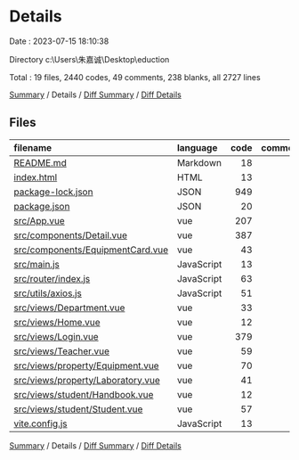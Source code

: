# Details

Date : 2023-07-15 18:10:38

Directory c:\\Users\\朱嘉诚\\Desktop\\eduction

Total : 19 files,  2440 codes, 49 comments, 238 blanks, all 2727 lines

[Summary](results.md) / Details / [Diff Summary](diff.md) / [Diff Details](diff-details.md)

## Files
| filename | language | code | comment | blank | total |
| :--- | :--- | ---: | ---: | ---: | ---: |
| [README.md](/README.md) | Markdown | 18 | 0 | 12 | 30 |
| [index.html](/index.html) | HTML | 13 | 0 | 1 | 14 |
| [package-lock.json](/package-lock.json) | JSON | 949 | 0 | 1 | 950 |
| [package.json](/package.json) | JSON | 20 | 0 | 1 | 21 |
| [src/App.vue](/src/App.vue) | vue | 207 | 3 | 44 | 254 |
| [src/components/Detail.vue](/src/components/Detail.vue) | vue | 387 | 5 | 51 | 443 |
| [src/components/EquipmentCard.vue](/src/components/EquipmentCard.vue) | vue | 43 | 1 | 8 | 52 |
| [src/main.js](/src/main.js) | JavaScript | 13 | 0 | 7 | 20 |
| [src/router/index.js](/src/router/index.js) | JavaScript | 63 | 15 | 6 | 84 |
| [src/utils/axios.js](/src/utils/axios.js) | JavaScript | 51 | 23 | 7 | 81 |
| [src/views/Department.vue](/src/views/Department.vue) | vue | 33 | 0 | 6 | 39 |
| [src/views/Home.vue](/src/views/Home.vue) | vue | 12 | 0 | 3 | 15 |
| [src/views/Login.vue](/src/views/Login.vue) | vue | 379 | 0 | 59 | 438 |
| [src/views/Teacher.vue](/src/views/Teacher.vue) | vue | 59 | 0 | 6 | 65 |
| [src/views/property/Equipment.vue](/src/views/property/Equipment.vue) | vue | 70 | 1 | 7 | 78 |
| [src/views/property/Laboratory.vue](/src/views/property/Laboratory.vue) | vue | 41 | 0 | 6 | 47 |
| [src/views/student/Handbook.vue](/src/views/student/Handbook.vue) | vue | 12 | 0 | 4 | 16 |
| [src/views/student/Student.vue](/src/views/student/Student.vue) | vue | 57 | 0 | 6 | 63 |
| [vite.config.js](/vite.config.js) | JavaScript | 13 | 1 | 3 | 17 |

[Summary](results.md) / Details / [Diff Summary](diff.md) / [Diff Details](diff-details.md)